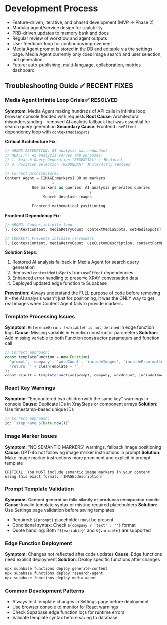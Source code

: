 # Development Process

- Feature-driven, iterative, and phased development (MVP → Phase 2)
- Modular agent/service design for scalability
- PRD-driven updates to memory bank and docs
- Regular review of workflow and agent outputs
- User feedback loop for continuous improvement
- Media Agent prompt is stored in the DB and editable via the settings page. Media Agent currently only does image search and user selection, not generation.
- Future: auto-publishing, multi-language, collaboration, metrics dashboard

## Troubleshooting Guide ✅ RECENT FIXES

### Media Agent Infinite Loop Crisis ✅ RESOLVED
**Symptom**: Media Agent making hundreds of API calls in infinite loop, browser console flooded with requests
**Root Cause**: Architectural misunderstanding - removed AI analysis fallback that was essential for search query generation
**Secondary Cause**: Frontend `useEffect` dependency loop with `contextMediaSpots`

**Critical Architecture Fix**:
```typescript
// WRONG ASSUMPTION: AI analysis was redundant
// REALITY: AI analysis serves TWO purposes:
// 1. Search Query Generation (ESSENTIAL) ✅ Restored
// 2. Position Selection (REDUNDANT) ❌ Correctly removed

// Correct Architecture:
Content Agent → [IMAGE:markers] OR no markers
                     ↓                ↓
            Use markers as queries  AI analysis generates queries
                     ↓                ↓
                 Search Unsplash images
                     ↓
            Frontend mathematical positioning
```

**Frontend Dependency Fix**:
```typescript
// WRONG: Causes infinite loop
}, [contextContent, mediaRetryCount, contextMediaSpots, setMediaSpots]);

// CORRECT: Prevents infinite re-renders
}, [contextContent, mediaRetryCount, useCustomDescription, contextFormData]);
```

**Solution Steps**:
1. Restored AI analysis fallback in Media Agent for search query generation
2. Removed `contextMediaSpots` from `useEffect` dependencies
3. Enhanced error handling to preserve XRAY conversation data
4. Deployed updated edge function to Supabase

**Prevention**: Always understand the FULL purpose of code before removing it - the AI analysis wasn't just for positioning, it was the ONLY way to get real images when Content Agent fails to provide markers.

### Template Processing Issues
**Symptom**: `ReferenceError: [variable] is not defined` in edge function logs
**Cause**: Missing variable in Function constructor parameters
**Solution**: Add missing variable to both Function constructor parameters and function call
```typescript
// Correct approach:
const templateFunction = new Function(
  'prompt', 'company', 'wordCount', 'includeImages', 'includeFrontmatter',
  'return `' + cleanTemplate + '`;'
);
const result = templateFunction(prompt, company, wordCount, includeImages, includeFrontmatter);
```

### React Key Warnings
**Symptom**: "Encountered two children with the same key" warnings in console
**Cause**: Duplicate IDs in XraySteps or component arrays
**Solution**: Use timestamp-based unique IDs
```typescript
// Correct approach:
id: `step_name_${Date.now()}`
```

### Image Marker Issues
**Symptom**: "NO SEMANTIC MARKERS" warnings, fallback image positioning
**Cause**: GPT-4o not following image marker instructions in prompt
**Solution**: Make image marker instructions more prominent and explicit in prompt template
```
CRITICAL: You MUST include semantic image markers in your content using this exact format: [IMAGE:description]
```

### Prompt Template Validation
**Symptom**: Content generation fails silently or produces unexpected results
**Cause**: Invalid template syntax or missing required placeholders
**Solution**: Use Settings page validation before saving templates
- Required: `${prompt}` placeholder must be present
- Conditional syntax: Check `${company ? 'text' : ''}` format
- Quote handling: Both `"${variable}"` and `${variable}` are supported

### Edge Function Deployment
**Symptom**: Changes not reflected after code updates
**Cause**: Edge functions need explicit deployment
**Solution**: Deploy specific functions after changes
```bash
npx supabase functions deploy generate-content
npx supabase functions deploy research-agent
npx supabase functions deploy media-agent
```

### Common Development Patterns
- Always test template changes in Settings page before deployment
- Use browser console to monitor for React warnings
- Check Supabase edge function logs for runtime errors
- Validate template syntax before saving to database
